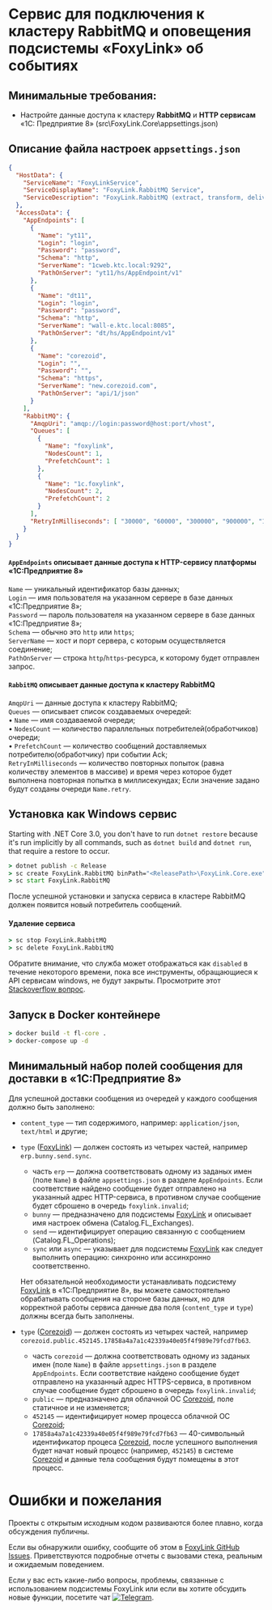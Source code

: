 # Cервис для подключения к кластеру RabbitMQ и оповещения подсистемы «FoxyLink» об событиях 

## Минимальные требования:
* Настройте данные доступа к кластеру **RabbitMQ** и **HTTP сервисам** «1С: Предприятие 8»
(src\FoxyLink.Core\appsettings.json)


## Описание файла настроек `appsettings.json`
```json
{
  "HostData": {
    "ServiceName": "FoxyLinkService",
    "ServiceDisplayName": "FoxyLink.RabbitMQ Service",
    "ServiceDescription": "FoxyLink.RabbitMQ (extract, transform, deliver messages to the «1C:Enterprise 8» consumers)"
  },
  "AccessData": {
    "AppEndpoints": [
      {
        "Name": "yt11",
        "Login": "login",
        "Password": "password",
        "Schema": "http",
        "ServerName": "1cweb.ktc.local:9292",
        "PathOnServer": "yt11/hs/AppEndpoint/v1"
      },
      {
        "Name": "dt11",
        "Login": "login",
        "Password": "password",
        "Schema": "http",
        "ServerName": "wall-e.ktc.local:8085",
        "PathOnServer": "dt/hs/AppEndpoint/v1"
      },
      {
        "Name": "corezoid",
        "Login": "",
        "Password": "",
        "Schema": "https",
        "ServerName": "new.corezoid.com",
        "PathOnServer": "api/1/json"  
      }
    ],
    "RabbitMQ": {
      "AmqpUri": "amqp://login:password@host:port/vhost",
      "Queues": [
        {
          "Name": "foxylink",
          "NodesCount": 1,
          "PrefetchCount": 1
        },
        {
          "Name": "1c.foxylink",
          "NodesCount": 2,
          "PrefetchCount": 2
        }
      ],
      "RetryInMilliseconds": [ "30000", "60000", "300000", "900000", "1800000", "3600000", "7200000", "14400000" ]
    }
  }
}
```
#### `AppEndpoints` описывает данные доступа к HTTP-сервису платформы «1С:Предприятие 8»   
`Name` — уникальный идентификатор базы данных;  
`Login` — имя пользователя на указанном сервере в базе данных «1С:Предприятие 8»;  
`Password` — пароль пользователя на указанном сервере в базе данных «1С:Предприятие 8»;  
`Schema` — обычно это `http` или `https`;  
`ServerName` — хост и порт сервера, с которым осуществляется соединение;  
`PathOnServer` — cтрока `http`/`https`-ресурса, к которому будет отправлен запрос.

#### `RabbitMQ` описывает данные доступа к кластеру RabbitMQ  
`AmqpUri` — данные доступа к кластеру RabbitMQ;   
`Queues` — описывает список создаваемых очередей:  
• `Name` — имя создаваемой очереди;  
• `NodesCount` — количество параллельных потребителей(обработчиков) очереди;  
• `PrefetchCount` — количество сообщений доставляемых потребителю(обработчику) при событии Ack;  
`RetryInMilliseconds` — количество повторных попыток (равна количеству элементов в массиве) и время через которое будет выполнена повторная попытка в миллисекундах; Если значение задано будут созданы очереди `Name.retry`.     

## Установка как Windows сервис
Starting with .NET Core 3.0, you don't have to run `dotnet restore` because it's run implicitly by all commands, such as `dotnet build` and `dotnet run`, that require a restore to occur.

```cmd
> dotnet publish -c Release
> sc create FoxyLink.RabbitMQ binPath="<ReleasePath>\FoxyLink.Core.exe" displayname= "FoxyLink.RabbitMQ (extract, transform, deliver messages to the «1C:Enterprise 8» consumers)"
> sc start FoxyLink.RabbitMQ
```

После успешной установки и запуска сервиса в кластере RabbitMQ должен появится новый потребитель сообщений.

#### Удаление сервиса

```cmd
> sc stop FoxyLink.RabbitMQ
> sc delete FoxyLink.RabbitMQ
```
Обратите внимание, что служба может отображаться как `disabled` в течение некоторого времени, пока все инструменты, обращающиеся к API сервисам windows, не будут закрыты.
Просмотрите этот [Stackoverflow вопрос](http://stackoverflow.com/questions/20561990/how-to-solve-the-specified-service-has-been-marked-for-deletion-error).

## Запуск в Docker контейнере
```cmd
> docker build -t fl-core .
> docker-compose up -d
```

## Минимальный набор полей сообщения для доставки в «1С:Предприятие 8»
Для успешной доставки сообщения из очередей у каждого сообщения должно быть заполнено:
* `content_type` — тип содержимого, например: `application/json`, `text/html` и другие; 
* `type` ([FoxyLink](https://github.com/FoxyLinkIO/FoxyLink)) — должен состоять из четырех частей, например `erp.bunny.send.sync`.  
  * часть `erp` — должна соответствовать одному из заданых имен (поле `Name`) в файле `appsettings.json` в разделе `AppEndpoints`. Если соответствие найдено сообщение будет отправлено на указанный адрес HTTP-сервиса, в противном случае сообщение будет сброшено в очередь `foxylink.invalid`;  
  * `bunny` — предназначено для подсистемы [FoxyLink](https://github.com/FoxyLinkIO/FoxyLink) и описывает имя настроек обмена (Catalog.FL_Exchanges).  
  * `send` — идентифицирует операцию связанную с сообщением (Catalog.FL_Operations);
  * `sync` или `async` — указывает для подсистемы [FoxyLink](https://github.com/FoxyLinkIO/FoxyLink) как следует выполнить операцию: синхронно или ассинхронно соответственно. 
  
  Нет обязательной необходимости устанавливать подсистему [FoxyLink](https://github.com/FoxyLinkIO/FoxyLink) в «1С:Предприятие 8», вы можете самостоятельно обрабатывать сообщения на стороне базы данных, но для корректной работы сервиса данные два поля (`content_type` и `type`) должны всегда быть заполнены.
  
* `type` ([Corezoid](https://new.corezoid.com)) — должен состоять из четырех частей, например `corezoid.public.452145.17858a4a7a1c42339a40e05f4f989e79fcd7fb63`.
  * часть `corezoid` — должна соответствовать одному из заданых имен (поле `Name`) в файле `appsettings.json` в разделе `AppEndpoints`. Если соответствие найдено сообщение будет отправлено на указанный адрес HTTPS-сервиса, в противном случае сообщение будет сброшено в очередь `foxylink.invalid`; 
  * `public` — предназначено для облачной ОС [Corezoid](https://new.corezoid.com), поле статичное и не изменяется; 
  * `452145` — идентифицирует номер процесса облачной ОС [Corezoid](https://new.corezoid.com);
  * `17858a4a7a1c42339a40e05f4f989e79fcd7fb63` — 40-символьный идентификатор процеса [Corezoid](https://new.corezoid.com), после успешного выполнения будет начат новый процесс (например, `452145`) в системе [Corezoid](https://new.corezoid.com) и данные тела сообщения будут помещены в этот процесс.



# Ошибки и пожелания

Проекты с открытым исходным кодом развиваются более плавно, когда обсуждения публичны.

Если вы обнаружили ошибку, сообщите об этом в [FoxyLink GitHub Issues](https://github.com/pbazeliuk/FoxyLink/issues?state=open). Приветствуются подробные отчеты с вызовами стека, реальным и ожидаемым поведением.

Если у вас есть какие-либо вопросы, проблемы, связанные с использованием подсистемы FoxyLink или если вы хотите обсудить новые функции, посетите чат [![Telegram](https://img.shields.io/badge/chat-Telegram-blue.svg)](https://t.me/FoxyLink).
